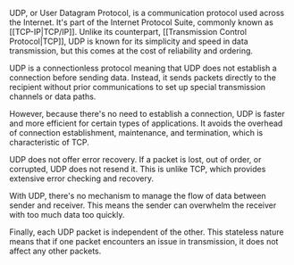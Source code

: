 UDP, or User Datagram Protocol, is a communication protocol used across the Internet. It's part of the Internet Protocol Suite, commonly known as [[TCP-IP|TCP/IP]]. Unlike its counterpart, [[Transmission Control Protocol|TCP]], UDP is known for its simplicity and speed in data transmission, but this comes at the cost of reliability and ordering.

UDP is a connectionless protocol meaning that UDP does not establish a connection before sending data. Instead, it sends packets directly to the recipient without prior communications to set up special transmission channels or data paths.

However, because there's no need to establish a connection, UDP is faster and more efficient for certain types of applications. It avoids the overhead of connection establishment, maintenance, and termination, which is characteristic of TCP.

UDP does not offer error recovery. If a packet is lost, out of order, or corrupted, UDP does not resend it. This is unlike TCP, which provides extensive error checking and recovery.

With UDP, there's no mechanism to manage the flow of data between sender and receiver. This means the sender can overwhelm the receiver with too much data too quickly.

Finally, each UDP packet is independent of the other. This stateless nature means that if one packet encounters an issue in transmission, it does not affect any other packets.

